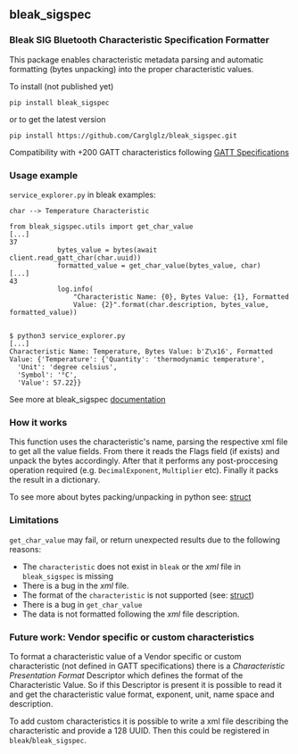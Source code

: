 ## bleak_sigspec
### Bleak SIG Bluetooth Characteristic Specification Formatter

This package enables characteristic metadata parsing and automatic formatting (bytes unpacking) into the proper characteristic values.

To install (not published yet)

```
pip install bleak_sigspec
```

or to get the latest version

```
pip install https://github.com/Carglglz/bleak_sigspec.git
```

Compatibility with +200 GATT characteristics following [GATT Specifications](https://www.bluetooth.com/specifications/gatt/characteristics/)

### Usage example

`service_explorer.py` in bleak examples:

`char --> Temperature Characteristic`

```
from bleak_sigspec.utils import get_char_value
[...]
37
			bytes_value = bytes(await client.read_gatt_char(char.uuid))
			formatted_value = get_char_value(bytes_value, char)
[...]
43
			log.info(
				"Characteristic Name: {0}, Bytes Value: {1}, Formatted
				Value: {2}".format(char.description, bytes_value, formatted_value))


```

```
$ python3 service_explorer.py
[...]
Characteristic Name: Temperature, Bytes Value: b'Z\x16', Formatted Value: {'Temperature': {'Quantity': 'thermodynamic temperature',
  'Unit': 'degree celsius',
  'Symbol': '°C',
  'Value': 57.22}}
```

See more at bleak_sigspec [documentation](https://bleak-sigspec.readthedocs.io)

### How it works

This function uses the characteristic's name, parsing the respective xml file to get all the value fields. From there it reads the Flags field (if exists) and unpack the bytes accordingly. After that it performs any post-proccesing operation required (e.g. `DecimalExponent`, `Multiplier` etc). Finally it packs the result in a dictionary.

To see more about bytes packing/unpacking in python see: [struct](https://docs.python.org/3/library/struct.html)

### Limitations

`get_char_value` may fail, or return unexpected results due to the following reasons:

- The `characteristic` does not exist in `bleak` or the *xml* file in `bleak_sigspec` is missing
- There is a bug in the *xml* file.
- The format of the `characteristic` is not supported (see: [struct](https://docs.python.org/3/library/struct.html))
- There is a bug in `get_char_value`
- The data is not formatted following the *xml* file description.

### Future work: Vendor specific or custom characteristics

To format a characteristic value of a Vendor specific or custom characteristic (not defined in GATT specifications) there is a *Characteristic Presentation Format* Descriptor which defines the format of the Characteristic Value. So if this Descriptor is present it is possible to read it and get the characteristic value  format, exponent, unit, name space and description.

To add custom characteristics it is possible to write a xml file describing the characteristic and provide a 128 UUID. Then this could be registered in `bleak`/`bleak_sigspec`.
